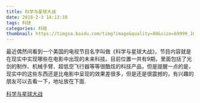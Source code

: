 ```yaml
---
title: 科学与星球大战 
date: 2018-2-3 14:13:18 
tags: 科技 
categories: 科技
thumbnail: https://timgsa.baidu.com/timg?image&quality=80&size=b9999_10000&sec=1517648724852&di=d065af6b46163310b0a5f35fbfb9531d&imgtype=0&src=http%3A%2F%2Feasyread.ph.126.net%2FV4WOD8xY0APplseg5AsrVg%3D%3D%2F7916798180314750583.jpg
---
```

 最近偶然间看到一个美国的电视节目名字叫做《科学与星球大战》，节目内容就是在现实中实现哪些在电影中出现的未来科技。目前位置一共有9期，里面包括了光剑的制作、机械手臂、超低空飞行器等等很酷炫的科技产品，但是提醒一点的是，现实中的这些东西还是比电影中呈现的效果差很多，但是还是很震撼的，有兴趣的朋友可以去看一下，地址放在下面.
 
 [科学与星球大战][1]
 
   [1]: http://www.starwarsfans.cn/portal.php?mod=list&catid=56